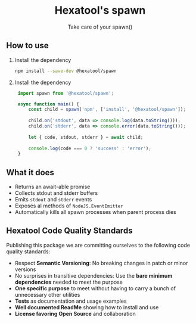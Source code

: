 <h1 align="center">
  Hexatool's spawn
</h1>

<p align="center">
  Take care of your spawn()
</p>

## How to use

1. Install the dependency
   ```bash
   npm install --save-dev @hexatool/spawn
   ```

2. Install the dependency
   ```typescript
    import spawn from '@hexatool/spawn';

    async function main() {
        const child = spawn('npm', ['install', '@hexatool/spawn']);
    
        child.on('stdout', data => console.log(data.toString()));
        child.on('stderr', data => console.error(data.toString()));
    
        let { code, stdout, stderr } = await child;
    
        console.log(code === 0 ? 'success' : 'error');
    }
   ```

## What it does

- Returns an await-able promise
- Collects stdout and stderr buffers
- Emits `stdout` and `stderr` events
- Exposes al methods of `NodeJS.EventEmitter`
- Automatically kills all spawn processes when parent process dies

## Hexatool Code Quality Standards

Publishing this package we are committing ourselves to the following code quality standards:

- Respect **Semantic Versioning**: No breaking changes in patch or minor versions
- No surprises in transitive dependencies: Use the **bare minimum dependencies** needed to meet the purpose
- **One specific purpose** to meet without having to carry a bunch of unnecessary other utilities
- **Tests** as documentation and usage examples
- **Well documented ReadMe** showing how to install and use
- **License favoring Open Source** and collaboration
